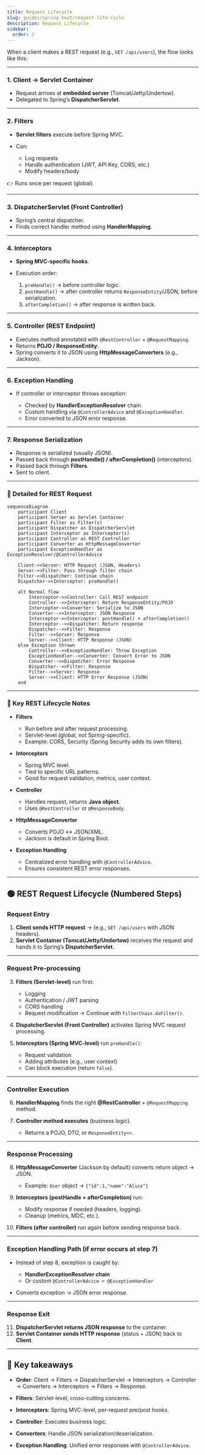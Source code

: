```yaml
---
title: Request Lifecycle
slug: guides/spring-boot/request-life-cycle
description: Request Lifecycle
sidebar:
  order: 2
---
```



When a client makes a REST request (e.g., `GET /api/users`), the flow looks like this:

---

### 1. Client → Servlet Container

* Request arrives at **embedded server** (Tomcat/Jetty/Undertow).
* Delegated to Spring’s **DispatcherServlet**.

---

### 2. Filters

* **Servlet filters** execute before Spring MVC.
* Can:

  * Log requests
  * Handle authentication (JWT, API Key, CORS, etc.)
  * Modify headers/body

👉 Runs once per request (global).

---

### 3. DispatcherServlet (Front Controller)

* Spring’s central dispatcher.
* Finds correct handler method using **HandlerMapping**.

---

### 4. Interceptors

* **Spring MVC-specific hooks**.
* Execution order:

  1. `preHandle()` → before controller logic.
  2. `postHandle()` → after controller returns `ResponseEntity`/JSON, before serialization.
  3. `afterCompletion()` → after response is written back.

---

### 5. Controller (REST Endpoint)

* Executes method annotated with `@RestController` + `@RequestMapping`.
* Returns **POJO / ResponseEntity**.
* Spring converts it to JSON using **HttpMessageConverters** (e.g., Jackson).

---

### 6. Exception Handling

* If controller or interceptor throws exception:

  * Checked by **HandlerExceptionResolver** chain.
  * Custom handling via `@ControllerAdvice` and `@ExceptionHandler`.
  * Error converted to JSON error response.

---

### 7. Response Serialization

* Response is serialized (usually JSON).
* Passed back through **postHandle() / afterCompletion()** (interceptors).
* Passed back through **Filters**.
* Sent to client.

---

### 🔀 Detailed for REST Request

```mermaid
sequenceDiagram
    participant Client
    participant Server as Servlet Container
    participant Filter as Filter(s)
    participant Dispatcher as DispatcherServlet
    participant Interceptor as Interceptor(s)
    participant Controller as REST Controller
    participant Converter as HttpMessageConverter
    participant ExceptionHandler as ExceptionResolver/@ControllerAdvice

    Client->>Server: HTTP Request (JSON, Headers)
    Server->>Filter: Pass through filter chain
    Filter->>Dispatcher: Continue chain
    Dispatcher->>Interceptor: preHandle()

    alt Normal flow
        Interceptor->>Controller: Call REST endpoint
        Controller-->>Interceptor: Return ResponseEntity/POJO
        Interceptor->>Converter: Serialize to JSON
        Converter-->>Interceptor: JSON Response
        Interceptor->>Interceptor: postHandle() + afterCompletion()
        Interceptor-->>Dispatcher: Return response
        Dispatcher-->>Filter: Response
        Filter-->>Server: Response
        Server-->>Client: HTTP Response (JSON)
    else Exception thrown
        Controller-->>ExceptionHandler: Throw Exception
        ExceptionHandler-->>Converter: Convert Error to JSON
        Converter-->>Dispatcher: Error Response
        Dispatcher-->>Filter: Response
        Filter-->>Server: Response
        Server-->>Client: HTTP Error Response (JSON)
    end
```

---

### 📌 Key REST Lifecycle Notes

* **Filters**

  * Run before and after request processing.
  * Servlet-level (global, not Spring-specific).
  * Example: CORS, Security (Spring Security adds its own filters).

* **Interceptors**

  * Spring MVC level.
  * Tied to specific URL patterns.
  * Good for request validation, metrics, user context.

* **Controller**

  * Handles request, returns **Java object**.
  * Uses `@RestController` or `@ResponseBody`.

* **HttpMessageConverter**

  * Converts POJO ↔ JSON/XML.
  * Jackson is default in Spring Boot.

* **Exception Handling**

  * Centralized error handling with `@ControllerAdvice`.
  * Ensures consistent REST error responses.

---



## 🟢 REST Request Lifecycle (Numbered Steps)

### Request Entry

1. **Client sends HTTP request** → (e.g., `GET /api/users` with JSON headers).
2. **Servlet Container (Tomcat/Jetty/Undertow)** receives the request and hands it to Spring’s **DispatcherServlet**.

---

### Request Pre-processing

3. **Filters (Servlet-level)** run first:

   * Logging
   * Authentication / JWT parsing
   * CORS handling
   * Request modification
     → Continue with `FilterChain.doFilter()`.

4. **DispatcherServlet (Front Controller)** activates Spring MVC request processing.

5. **Interceptors (Spring MVC-level)** run `preHandle()`:

   * Request validation
   * Adding attributes (e.g., user context)
   * Can block execution (return `false`).

---

### Controller Execution

6. **HandlerMapping** finds the right **@RestController** + `@RequestMapping` method.
7. **Controller method executes** (business logic).

   * Returns a POJO, DTO, or `ResponseEntity<>`.

---

### Response Processing

8. **HttpMessageConverter** (Jackson by default) converts return object → JSON.

   * Example: `User` object → `{"id":1,"name":"Alice"}`

9. **Interceptors (postHandle + afterCompletion)** run:

   * Modify response if needed (headers, logging).
   * Cleanup (metrics, MDC, etc.).

10. **Filters (after controller)** run again before sending response back.

---

### Exception Handling Path (if error occurs at step 7)

* Instead of step 8, exception is caught by:

  * **HandlerExceptionResolver chain**
  * Or custom `@ControllerAdvice + @ExceptionHandler`
* Converts exception → JSON error response.

---

### Response Exit

11. **DispatcherServlet returns JSON response** to the container.
12. **Servlet Container sends HTTP response** (status + JSON) back to **Client**.

---

## 🔑 Key takeaways

* **Order**:
  Client → Filters → DispatcherServlet → Interceptors → Controller → Converters → Interceptors → Filters → Response.

* **Filters**: Servlet-level, cross-cutting concerns.

* **Interceptors**: Spring MVC-level, per-request pre/post hooks.

* **Controller**: Executes business logic.

* **Converters**: Handle JSON serialization/deserialization.

* **Exception Handling**: Unified error responses with `@ControllerAdvice`.




